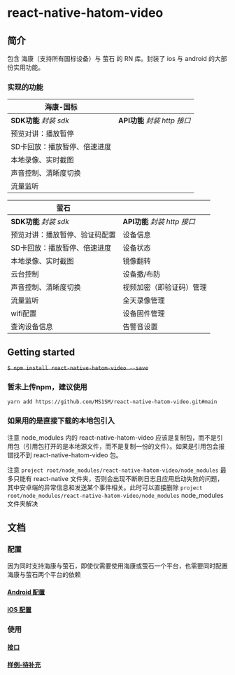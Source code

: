# react-native-hatom-video

## 简介

包含 海康（支持所有国标设备）与 萤石 的 RN 库。封装了 ios 与 android 的大部份实用功能。

### 实现的功能

| 海康-国标                    |                              |
| ---------------------------- | ---------------------------- |
| **SDK功能** *封装 sdk*       | **API功能** *封装 http 接口* |
| 预览对讲：播放暂停           |                              |
| SD卡回放：播放暂停、倍速进度 |                              |
| 本地录像、实时截图           |                              |
| 声音控制、清晰度切换         |                              |
| 流量监听                     |                              |

| 萤石                           |                              |
| ------------------------------ | ---------------------------- |
| **SDK功能** *封装 sdk*         | **API功能** *封装 http 接口* |
| 预览对讲：播放暂停、验证码配置 | 设备信息                     |
| SD卡回放：播放暂停、倍速进度   | 设备状态                     |
| 本地录像、实时截图             | 镜像翻转                     |
| 云台控制                       | 设备撤/布防                  |
| 声音控制、清晰度切换           | 视频加密（即验证码）管理     |
| 流量监听                       | 全天录像管理                 |
| wifi配置                       | 设备固件管理                 |
| 查询设备信息                   | 告警音设置                   |



## Getting started

~~`$ npm install react-native-hatom-video --save`~~

### 暂未上传npm，建议使用

`yarn add https://github.com/MS1SM/react-native-hatom-video.git#main`

### 如果用的是直接下载的本地包引入

注意 node_modules 内的 react-native-hatom-video 应该是复制包，而不是引用包（引用包打开的是本地源文件，而不是复制一份的文件）。如果是引用包会报错找不到 react-native-hatom-video 包。

注意 `project root/node_modules/react-native-hatom-video/node_modules` 最多只能有 react-native 文件夹，否则会出现不断刷日志且应用启动失败的问题，其中安卓端的异常信息和发送某个事件相关。此时可以直接删除  `project root/node_modules/react-native-hatom-video/node_modules`  node_modules 文件夹解决

## 文档

### 配置

因为同时支持海康与萤石，即使仅需要使用海康或萤石一个平台，也需要同时配置海康与萤石两个平台的依赖

#### [Android 配置](./docs/android配置.md)

#### [iOS 配置](./docs/ios配置.md)

### 使用

#### [接口](./docs/接口.md)

#### [样例-待补充](./example)